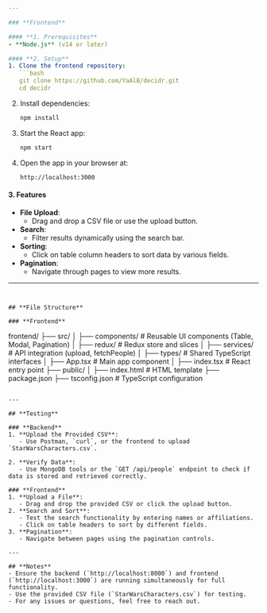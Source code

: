 ```yaml
---

### **Frontend**

#### **1. Prerequisites**
- **Node.js** (v14 or later)

#### **2. Setup**
1. Clone the frontend repository:
   ```bash
   git clone https://github.com/YaAlB/decidr.git
   cd decidr
   ```

2. Install dependencies:
   ```bash
   npm install
   ```

3. Start the React app:
   ```bash
   npm start
   ```

4. Open the app in your browser at:
   ```
   http://localhost:3000
   ```

#### **3. Features**
- **File Upload**:
  - Drag and drop a CSV file or use the upload button.
- **Search**:
  - Filter results dynamically using the search bar.
- **Sorting**:
  - Click on table column headers to sort data by various fields.
- **Pagination**:
  - Navigate through pages to view more results.

---
```


## **File Structure**

### **Frontend**
```
frontend/
├── src/
│   ├── components/        # Reusable UI components (Table, Modal, Pagination)
│   ├── redux/             # Redux store and slices
│   ├── services/          # API integration (upload, fetchPeople)
│   ├── types/             # Shared TypeScript interfaces
│   ├── App.tsx            # Main app component
│   ├── index.tsx          # React entry point
├── public/
│   ├── index.html         # HTML template
├── package.json
├── tsconfig.json          # TypeScript configuration
```

---

## **Testing**

### **Backend**
1. **Upload the Provided CSV**:
   - Use Postman, `curl`, or the frontend to upload `StarWarsCharacters.csv`.

2. **Verify Data**:
   - Use MongoDB tools or the `GET /api/people` endpoint to check if data is stored and retrieved correctly.

### **Frontend**
1. **Upload a File**:
   - Drag and drop the provided CSV or click the upload button.
2. **Search and Sort**:
   - Test the search functionality by entering names or affiliations.
   - Click on table headers to sort by different fields.
3. **Pagination**:
   - Navigate between pages using the pagination controls.

---

## **Notes**
- Ensure the backend (`http://localhost:8000`) and frontend (`http://localhost:3000`) are running simultaneously for full functionality.
- Use the provided CSV file (`StarWarsCharacters.csv`) for testing.
- For any issues or questions, feel free to reach out.
